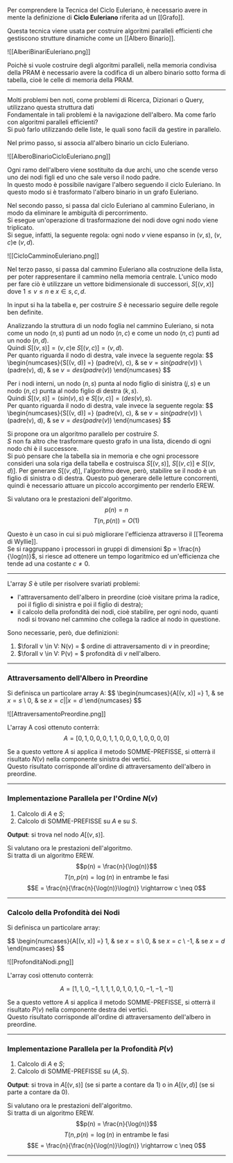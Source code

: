 Per comprendere la Tecnica del Ciclo Euleriano, è necessario avere in mente la definizione di **Ciclo Euleriano** riferita ad un [[Grafo]].<br />

Questa tecnica viene usata per costruire algoritmi paralleli efficienti che gestiscono strutture dinamiche come un [[Albero Binario]].

![[AlberiBinariEuleriano.png]]

Poichè si vuole costruire degli algoritmi paralleli, nella memoria condivisa della PRAM è necessario avere la codifica di un albero binario sotto forma di tabella, cioè le celle di memoria della PRAM.<br />

--------------------------------------------------------------

Molti problemi ben noti, come problemi di Ricerca, Dizionari o Query, utilizzano questa struttura dati <br />
Fondamentale in tali problemi è la navigazione dell'albero. Ma come farlo con algoritmi paralleli  efficienti?<br />
Si può farlo utilizzando delle liste, le quali sono facili da gestire in parallelo.<br />

Nel primo passo, si associa all'albero binario un ciclo Euleriano.

![[AlberoBinarioCicloEuleriano.png]]

Ogni ramo dell'albero viene sostituito da due archi, uno che scende verso uno dei nodi figli ed uno che sale verso il nodo padre.<br />
In questo modo è possibile navigare l'albero seguendo il ciclo Euleriano. In questo modo si è trasformato l'albero binario in un grafo Euleriano.<br />

Nel secondo passo, si passa dal ciclo Euleriano al cammino Euleriano, in modo da eliminare le ambiguità di percorrimento.<br />
Si esegue un'operazione di trasformazione dei nodi dove ogni nodo viene triplicato.<br />
Si segue, infatti, la seguente regola: ogni nodo $v$ viene espanso in $(v,s)$, $(v, c)$e $(v, d)$.<br />

![[CicloCamminoEuleriano.png]]

Nel terzo passo, si passa dal cammino Euleriano alla costruzione della lista, per poter rappresentare il cammino nella memoria centrale. L'unico modo per fare ciò è utilizzare un vettore bidimensionale  di successori, $S[(v, x)]$ dove $1 \leq v \leq n$ e $x \in {s, c, d}$.<br />

In input si ha la tabella e, per costruire $S$ è necessario seguire delle regole ben definite.<br />

Analizzando la struttura di un nodo foglia nel cammino Euleriano, si nota come un nodo $(n,s)$ punti ad un nodo $(n, c)$ e come un nodo $(n, c)$ punti ad un nodo $(n, d)$. <br />
Quindi $S[(v, s)] = (v, c)$e  $S[(v, c)] = (v, d)$.<br />
Per quanto riguarda il nodo di destra, vale invece la seguente regola:
$$
\begin{numcases}{S[(v, d)] =}
  (padre(v), c), & se $v = sin(padre(v))$ \\
  (padre(v), d), & se $v = des(padre(v))$
\end{numcases}
$$

Per i nodi interni, un nodo $(n, s)$ punta al nodo figlio di sinistra $(j, s)$ e un nodo $(n, c)$ punta al nodo figlio di destra $(k, s)$.<br />
Quindi $S[(v, s)] = (sin(v), s)$ e $S[(v, c)] = (des(v), s)$.<br />
Per quanto riguarda il nodo di destra, vale invece la seguente regola:
$$
\begin{numcases}{S[(v, d)] =}
  (padre(v), c), & se $v = sin(padre(v))$ \\
  (padre(v), d), & se $v = des(padre(v))$
\end{numcases}
$$

Si propone ora un algoritmo parallelo per costruire $S$.<br />
$S$ non fa altro che trasformare questo grafo in una lista, dicendo di ogni nodo chi è il successore.<br />
Si può pensare che la tabella sia in memoria e che ogni processore consideri una sola riga della tabella e costruisca $S[(v, s)]$, $S[(v, c)]$ e $S[(v, d)]$. Per generare $S[(v, d)]$, l'algoritmo deve, però, stabilire se il nodo è un figlio di sinistra o di destra. Questo può generare delle letture concorrenti, quindi è necessario attuare un piccolo accorgimento per renderlo EREW.<br />

Si valutano ora le prestazioni dell'algoritmo.<br />
$$p(n) = n$$
$$T(n, p(n)) = O(1)$$

Questo è un caso in cui si può migliorare l'efficienza attraverso il [[Teorema di Wyllie]].<br />
Se si raggruppano i processori in gruppi di dimensioni $p = \frac{n}{\log(n)}$, si riesce ad ottenere un tempo logaritmico ed un'efficienza che tende ad una costante $c \neq 0$.<br />

--------------------------------------------------------------

L'array $S$ è utile per risolvere svariati problemi:
- l'attraversamento dell'albero in preordine (cioè visitare prima la radice, poi il figlio di sinistra e poi il figlio di destra);
- il calcolo della profondità dei nodi, cioè stabilire, per ogni nodo, quanti nodi si trovano nel cammino che collega la radice al nodo in questione.

Sono necessarie, però, due definizioni:
1) $\forall v \in V: N(v) = $ ordine di attraversamento di $v$ in preordine;
2) $\forall v \in V: P(v) = $ profondità di $v$ nell'albero.

--------------------------------------------------------------

### Attraversamento dell'Albero in Preordine ###

Si definisca un particolare array A:
$$
\begin{numcases}{A[(v, x)] =}
  1, & se $x = s$ \\
  0, & se $x = c || x = d$
\end{numcases}
$$

![[AttraversamentoPreordine.png]]

L'array A così ottenuto conterrà:
$$A = [0, 1, 0, 0, 0, 1, 1, 0, 0, 0, 1, 0, 0, 0, 0]$$

Se a questo vettore $A$ si applica il metodo SOMME-PREFISSE, si otterrà il risultato $N(v)$ nella componente sinistra dei vertici.<br />
Questo risultato corrisponde all'ordine di attraversamento dell'albero in preordine.<br />

--------------------------------------------------------------

### Implementazione Parallela per l'Ordine $N(v)$ ###

1) Calcolo di $A$ e $S$;
2) Calcolo di SOMME-PREFISSE su $A$ e su $S$.

**Output**: si trova nel nodo $A[(v, s)]$.

Si valutano ora le prestazioni dell'algoritmo.<br />
Si tratta di un algoritmo EREW.<br />
$$p(n) = \frac{n}{\log(n)}$$
$$T(n, p(n) = \log(n) \text{ in entrambe le fasi}$$
$$E = \frac{n}{\frac{n}{\log(n)}\log(n)} \rightarrow c \neq 0$$

--------------------------------------------------------------

### Calcolo della Profondità dei Nodi ###

Si definisca un particolare array:

$$
\begin{numcases}{A[(v, x)] =}
   1, & se $x = s$ \\
   0, & se $x = c$ \\
  -1, & se $x = d$ \
\end{numcases}
$$

![[ProfonditàNodi.png]]

L'array così ottenuto conterrà:

$$A = [1, 1, 0, -1, 1, 1, 1, 0, 1, 0, 1, 0, -1, -1, -1]$$

Se a questo vettore $A$ si applica il metodo SOMME-PREFISSE, si otterrà il risultato $P(v)$ nella componente destra dei vertici.<br />
Questo risultato corrisponde all'ordine di attraversamento dell'albero in preordine.<br />

--------------------------------------------------------------

### Implementazione Parallela per la Profondità $P(v)$ ###

1) Calcolo di $A$ e $S$;
2) Calcolo di SOMME-PREFISSE su $(A, S)$.

**Output**: si trova in $A[(v, s)]$ (se si parte a contare da 1) o in $A[(v, d)]$ (se si parte a contare da 0).

Si valutano ora le prestazioni dell'algoritmo.<br />
Si tratta di un algoritmo EREW.<br />
$$p(n) = \frac{n}{\log(n)}$$
$$T(n, p(n) = \log(n) \text{ in entrambe le fasi}$$
$$E = \frac{n}{\frac{n}{\log(n)}\log(n)} \rightarrow c \neq 0$$

--------------------------------------------------------------